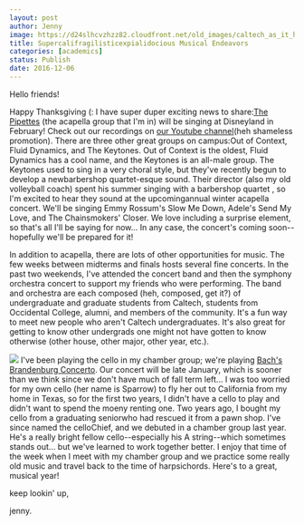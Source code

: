 ```yaml
---
layout: post
author: Jenny
image: https://d24slhcvzhzz82.cloudfront.net/old_images/caltech_as_it_happens/6a0105349b8251970b01b7c8b3f076970b.jpg
title: Supercalifragilisticexpialidocious Musical Endeavors
categories: [academics]
status: Publish
date: 2016-12-06
---
```



Hello friends!

Happy Thanksgiving (: I have super duper exciting news to share:[T](https://fb.me/caltechpipettes)[he Pipettes](https://fb.me/caltechpipettes) (the acapella group that I'm in) will be singing at Disneyland in February! Check out our recordings on [our Youtube channel](https://www.youtube.com/channel/UCkHVoWtlEhoMUjbkeAHrzDg)(heh shameless promotion). There are three other great groups on campus:Out of Context, Fluid Dynamics, and The Keytones. Out of Context is the oldest, Fluid Dynamics has a cool name, and the Keytones is an all-male group. The Keytones used to sing in a very choral style, but they've recently begun to develop a newbarbershop quartet-esque sound. Their director (also my old volleyball coach) spent his summer singing with a barbershop quartet , so I'm excited to hear they sound at the upcomingannual winter acapella concert. We'll be singing Emmy Rossum's Slow Me Down, Adele's Send My Love, and The Chainsmokers' Closer. We love including a surprise element, so that's all I'll be saying for now... In any case, the concert's coming soon--hopefully we'll be prepared for it!

In addition to acapella, there are lots of other opportunities for music. The few weeks between midterms and finals hosts several fine concerts. In the past two weekends, I've attended the concert band and then the symphony orchestra concert to support my friends who were performing. The band and orchestra are each composed (heh, composed, get it?) of undergraduate and graduate students from Caltech, students from Occidental College, alumni, and members of the community. It's a fun way to meet new people who aren't Caltech undergraduates. It's also great for getting to know other undergrads one might not have gotten to know otherwise (other house, other major, other year, etc.).


![](https://d24slhcvzhzz82.cloudfront.net/old_images/caltech_as_it_happens/6a0105349b8251970b01b7c8b3f07f970b.jpg)
I've been playing the cello in my chamber group; we're playing [Bach's Brandenburg Concerto](https://www.youtube.com/watch?v=_V7oujd9djk). Our concert will be late January, which is sooner than we think since we don't have much of fall term left... I was too worried for my own cello (her name is Sparrow) to fly her out to California from my home in Texas, so for the first two years, I didn't have a cello to play and didn't want to spend the moeny renting one. Two years ago, I bought my cello from a graduating seniorwho had rescued it from a pawn shop. I've since named the celloChief, and we debuted in a chamber group last year. He's a really bright fellow cello--especially his A string--which sometimes stands out... but we've learned to work together better. I enjoy that time of the week when I meet with my chamber group and we practice some really old music and travel back to the time of harpsichords. Here's to a great, musical year!

keep lookin' up,

jenny.

